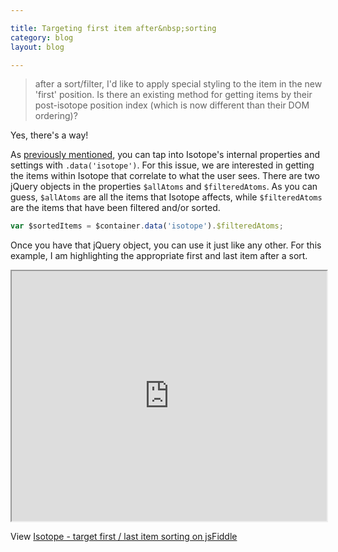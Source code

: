 ```yaml
---

title: Targeting first item after&nbsp;sorting
category: blog
layout: blog

---
```


> after a sort/filter, I'd like to apply special styling to the item in the new 'first' position. Is there an existing method for getting items by their post-isotope position index (which is now different than their DOM ordering)?

Yes, there's a way!

As [previously mentioned](/blog/isotope-appending-fade-in), you can tap into Isotope's internal properties and settings with `.data('isotope')`. For this issue, we are interested in getting the items within Isotope that correlate to what the user sees.  There are two jQuery objects in the properties `$allAtoms` and `$filteredAtoms`. As you can guess, `$allAtoms` are all the items that Isotope affects, while `$filteredAtoms` are the items that have been filtered and/or sorted.

``` javascript
var $sortedItems = $container.data('isotope').$filteredAtoms;
```

Once you have that jQuery object, you can use it just like any other.  For this example, I am highlighting the appropriate first and last item after a sort.

<iframe style="width: 100%; height: 400px" src="http://jsfiddle.net/desandro/JcHcc/embedded/result,js,html,css"> </iframe>

View [Isotope - target first / last item sorting on jsFiddle](http://jsfiddle.net/desandro/JcHcc/)